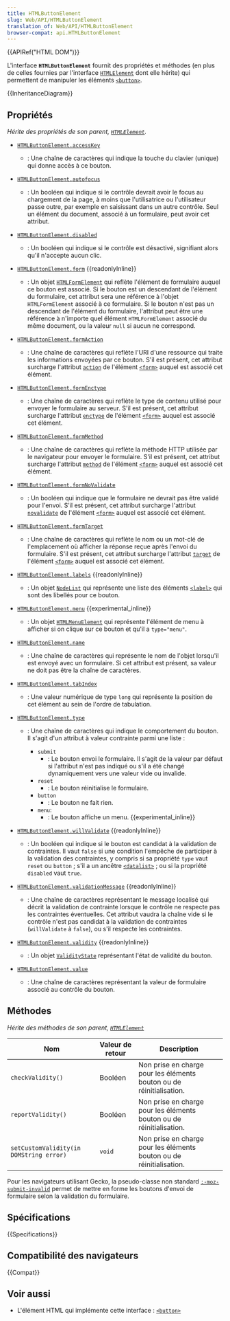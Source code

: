 ```yaml
---
title: HTMLButtonElement
slug: Web/API/HTMLButtonElement
translation_of: Web/API/HTMLButtonElement
browser-compat: api.HTMLButtonElement
---
```

{{APIRef("HTML DOM")}}

L'interface **`HTMLButtonElement`** fournit des propriétés et méthodes (en plus de celles fournies par l'interface [`HTMLElement`](/fr/docs/Web/API/HTMLElement) dont elle hérite) qui permettent de manipuler les éléments [`<button>`](/fr/docs/Web/HTML/Element/Button).

{{InheritanceDiagram}}

## Propriétés

_Hérite des propriétés de son parent, [`HTMLElement`](/fr/docs/Web/API/HTMLElement)._

- [`HTMLButtonElement.accessKey`](/fr/docs/Web/API/HTMLButtonElement/accessKey)
  - : Une chaîne de caractères qui indique la touche du clavier (unique) qui donne accès à ce bouton.
- [`HTMLButtonElement.autofocus`](/fr/docs/Web/API/HTMLButtonElement/autofocus)
  - : Un booléen qui indique si le contrôle devrait avoir le focus au chargement de la page, à moins que l'utilisatrice ou l'utilisateur passe outre, par exemple en saisissant dans un autre contrôle. Seul un élément du document, associé à un formulaire, peut avoir cet attribut.
- [`HTMLButtonElement.disabled`](/fr/docs/Web/API/HTMLButtonElement/disabled)
  - : Un booléen qui indique si le contrôle est désactivé, signifiant alors qu'il n'accepte aucun clic.
- [`HTMLButtonElement.form`](/fr/docs/Web/API/HTMLButtonElement/form) {{readonlyInline}}
  - : Un objet [`HTMLFormElement`](/fr/docs/Web/API/HTMLFormElement) qui reflète l'élément de formulaire auquel ce bouton est associé. Si le bouton est un descendant de l'élément du formulaire, cet attribut sera une référence à l'objet `HTMLFormElement` associé à ce formulaire. Si le bouton n'est pas un descendant de l'élément du formulaire, l'attribut peut être une référence à n'importe quel élément `HTMLFormElement` associé du même document, ou la valeur `null` si aucun ne correspond.
- [`HTMLButtonElement.formAction`](/fr/docs/Web/API/HTMLButtonElement/formAction)
  - : Une chaîne de caractères qui reflète l'URI d'une ressource qui traite les informations envoyées par ce bouton. S'il est présent, cet attribut surcharge l'attribut [`action`](/fr/docs/Web/HTML/Element/Form#attr-action) de l'élément [`<form>`](/fr/docs/Web/HTML/Element/Form) auquel est associé cet élément.
- [`HTMLButtonElement.formEnctype`](/fr/docs/Web/API/HTMLButtonElement/formEnctype)
  - : Une chaîne de caractères qui reflète le type de contenu utilisé pour envoyer le formulaire au serveur. S'il est présent, cet attribut surcharge l'attribut [`enctype`](/fr/docs/Web/HTML/Element/Form#attr-enctype) de l'élément [`<form>`](/fr/docs/Web/HTML/Element/Form) auquel est associé cet élément.
- [`HTMLButtonElement.formMethod`](/fr/docs/Web/API/HTMLButtonElement/formMethod)
  - : Une chaîne de caractères qui reflète la méthode HTTP utilisée par le navigateur pour envoyer le formulaire. S'il est présent, cet attribut surcharge l'attribut [`method`](/fr/docs/Web/HTML/Element/Form#attr-method) de l'élément [`<form>`](/fr/docs/Web/HTML/Element/Form) auquel est associé cet élément.
- [`HTMLButtonElement.formNoValidate`](/fr/docs/Web/API/HTMLButtonElement/formNoValidate)
  - : Un booléen qui indique que le formulaire ne devrait pas être validé pour l'envoi. S'il est présent, cet attribut surcharge l'attribut [`novalidate`](/fr/docs/Web/HTML/Element/Form#attr-novalidate) de l'élément [`<form>`](/fr/docs/Web/HTML/Element/Form) auquel est associé cet élément.
- [`HTMLButtonElement.formTarget`](/fr/docs/Web/API/HTMLButtonElement/formTarget)
  - : Une chaîne de caractères qui reflète le nom ou un mot-clé de l'emplacement où afficher la réponse reçue après l'envoi du formulaire. S'il est présent, cet attribut surcharge l'attribut [`target`](/fr/docs/Web/HTML/Element/Form#attr-target) de l'élément [`<form>`](/fr/docs/Web/HTML/Element/Form) auquel est associé cet élément.
- [`HTMLButtonElement.labels`](/fr/docs/Web/API/HTMLButtonElement/labels) {{readonlyInline}}
  - : Un objet [`NodeList`](/fr/docs/Web/API/NodeList) qui représente une liste des éléments [`<label>`](/fr/docs/Web/HTML/Element/Label) qui sont des libellés pour ce bouton.
- [`HTMLButtonElement.menu`](/fr/docs/Web/API/HTMLButtonElement/menu) {{experimental_inline}}
  - : Un objet [`HTMLMenuElement`](/fr/docs/Web/API/HTMLMenuElement) qui représente l'élément de menu à afficher si on clique sur ce bouton et qu'il a `type="menu"`.
- [`HTMLButtonElement.name`](/fr/docs/Web/API/HTMLButtonElement/name)
  - : Une chaîne de caractères qui représente le nom de l'objet lorsqu'il est envoyé avec un formulaire. Si cet attribut est présent, sa valeur ne doit pas être la chaîne de caractères.
- [`HTMLButtonElement.tabIndex`](/fr/docs/Web/API/HTMLButtonElement/tabIndex)
  - : Une valeur numérique de type `long` qui représente la position de cet élément au sein de l'ordre de tabulation.
- [`HTMLButtonElement.type`](/fr/docs/Web/API/HTMLButtonElement/type)

  - : Une chaîne de caractères qui indique le comportement du bouton. Il s'agit d'un attribut à valeur contrainte parmi une liste&nbsp;:

    - `submit`
      - : Le bouton envoi le formulaire. Il s'agit de la valeur par défaut si l'attribut n'est pas indiqué ou s'il a été changé dynamiquement vers une valeur vide ou invalide.
    - `reset`
      - : Le bouton réinitialise le formulaire.
    - `button`
      - : Le bouton ne fait rien.
    - `menu`:
      - : Le bouton affiche un menu. {{experimental_inline}}

- [`HTMLButtonElement.willValidate`](/fr/docs/Web/API/HTMLButtonElement/willValidate) {{readonlyInline}}
  - : Un booléen qui indique si le bouton est candidat à la validation de contraintes. Il vaut `false` si une condition l'empêche de participer à la validation des contraintes, y compris si sa propriété `type` vaut `reset` ou `button`&nbsp;; s'il a un ancêtre [`<datalist>`](/fr/docs/Web/HTML/Element/datalist)&nbsp;; ou si la propriété `disabled` vaut `true`.
- [`HTMLButtonElement.validationMessage`](/fr/docs/Web/API/HTMLButtonElement/validationMessage) {{readonlyInline}}
  - : Une chaîne de caractères représentant le message localisé qui décrit la validation de contrainte lorsque le contrôle ne respecte pas les contraintes éventuelles. Cet attribut vaudra la chaîne vide si le contrôle n'est pas candidat à la validation de contraintes (`willValidate` à `false`), ou s'il respecte les contraintes.
- [`HTMLButtonElement.validity`](/fr/docs/Web/API/HTMLButtonElement/validity) {{readonlyInline}}
  - : Un objet [`ValidityState`](/fr/docs/Web/API/ValidityState) représentant l'état de validité du bouton.
- [`HTMLButtonElement.value`](/fr/docs/Web/API/HTMLButtonElement/value)
  - : Une chaîne de caractères représentant la valeur de formulaire associé au contrôle du bouton.

## Méthodes

_Hérite des méthodes de son parent, [`HTMLElement`](/fr/docs/Web/API/HTMLElement)_

| Nom                                     | Valeur de retour| Description                                                          |
| --------------------------------------- | --------------- | -------------------------------------------------------------------- |
| `checkValidity()`                       | Booléen         | Non prise en charge pour les éléments bouton ou de réinitialisation. |
| `reportValidity()`                      | Booléen         | Non prise en charge pour les éléments bouton ou de réinitialisation. |
| `setCustomValidity(in DOMString error)` | `void`          | Non prise en charge pour les éléments bouton ou de réinitialisation. |

Pour les navigateurs utilisant Gecko, la pseudo-classe non standard [`:-moz-submit-invalid`](/fr/docs/Web/CSS/:-moz-submit-invalid) permet de mettre en forme les boutons d'envoi de formulaire selon la validation du formulaire.

## Spécifications

{{Specifications}}

## Compatibilité des navigateurs

{{Compat}}

## Voir aussi

- L'élément HTML qui implémente cette interface&nbsp;: [`<button>`](/fr/docs/Web/HTML/Element/Button)
